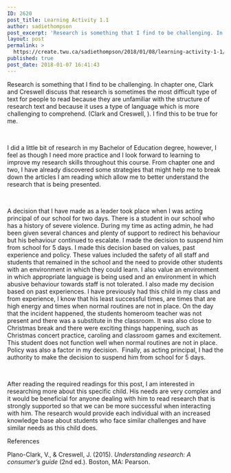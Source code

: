 ```yaml
---
ID: 2620
post_title: Learning Activity 1.1
author: sadiethompson
post_excerpt: 'Research is something that I find to be challenging. In chapter one, Clark and Creswell discuss that research is sometimes the most difficult type of text for people to read because they are unfamiliar with the structure of research text and because it uses a type of language which is more challenging to comprehend. (Clark &hellip; <p><a href="https://create.twu.ca/sadiethompson/2018/01/08/learning-activity-1-1/">Continue reading<span> "Learning Activity 1.1"</span></a></p>'
layout: post
permalink: >
  https://create.twu.ca/sadiethompson/2018/01/08/learning-activity-1-1/
published: true
post_date: 2018-01-07 16:41:43
---
```

<span style="font-weight: 400">Research is something that I find to be challenging. In chapter one, Clark and Creswell discuss that research is sometimes the most difficult type of text for people to read because they are unfamiliar with the structure of research text and because it uses a type of language which is more challenging to comprehend. (Clark and Creswell, ). I find this to be true for me. </span>

&nbsp;

<span style="font-weight: 400">I did a little bit of research in my Bachelor of Education degree, however, I feel as though I need more practice and I look forward to learning to improve my research skills throughout this course. From chapter one and two, I have already discovered some strategies that might help me to break down the articles I am reading which allow me to better understand the research that is being presented.</span>

&nbsp;

<span style="font-weight: 400">A decision that I have made as a leader took place when I was acting principal of our school for two days. There is a student in our school who has a history of severe violence. During my time as acting admin, he had been given several chances and plenty of support to redirect his behaviour but his behaviour continued to escalate. I made the decision to suspend him from school for 5 days. I made this decision based on values,</span> <span style="font-weight: 400">past experience and policy. These values included the safety of all staff and students that remained in the school and the need to provide other students with an environment in which they could learn. I also value an environment in which appropriate language is being used and an environment in which abusive behaviour towards staff is not tolerated. I also made my decision based on past experiences. I have previously had this child in my class and from experience, I know that his least successful times, are times that are high energy and times when normal routines are not in place. On the day that the incident happened, the students homeroom teacher was not present and there was a substitute in the classroom. It was also close to Christmas break and there were exciting things happening, such as Christmas concert practice, caroling and classroom games and excitement. This student does not function well when normal routines are not in place. Policy was also a factor in my decision.  Finally, as acting principal, I had the authority to make the decision to suspend him from school for 5 days.</span>

&nbsp;

<span style="font-weight: 400">After reading the required readings for this post, I am interested in researching more about this specific child. His needs are very complex and it would be beneficial for anyone dealing with him to read research that is strongly supported so that we can be more successful when interacting with him. The research would provide each individual with an increased knowledge base about students who face similar challenges and have similar needs as this child does.</span>

References

<span style="font-weight: 400">Plano-Clark, V., &amp; Creswell, J. (2015). </span><i><span style="font-weight: 400">Understanding research: A consumer’s guide</span></i><span style="font-weight: 400"> (2nd ed.). Boston, MA: Pearson.</span>